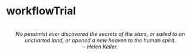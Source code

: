 # workflowTrial
<!-- QUOTE:START -->
<p align="center"><br><i>No pessimist ever discovered the secrets of the stars, or sailed to an uncharted land, or opened a new heaven to the human spirit.</i><br><i>– Helen Keller.</i><br></p>
<!-- QUOTE:END -->

